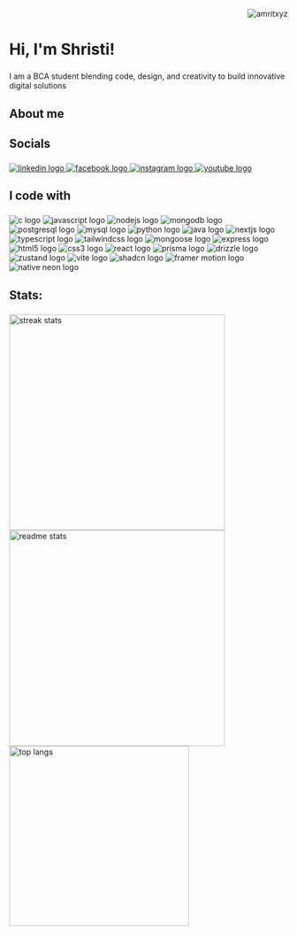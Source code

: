 <p align="right"> <img src="https://komarev.com/ghpvc/?username=Shhristii&label=Profile%20views&color=0e75b6&style=flat" alt="amritxyz" /> </p>

<h1 align="left">Hi, I'm Shristi!</h1>

###

<p align="left"> I am a BCA student blending code, design, and creativity to build innovative digital solutions</p>

###

<h2 align="left">About me</h2>



<h2 align="left">Socials</h2>

###

<div align="left">

  <a href="https://www.linkedin.com/in/bimal-pandey-246780352/" target="_blank">
    <img src="https://img.shields.io/static/v1?message=LinkedIn&logo=linkedin&label=&color=0077B5&logoColor=white&labelColor=&style=for-the-badge" alt="linkedin logo" />
</a>

<a href="https://www.facebook.com/profile.php?id=61572614645732" target="_blank">
    <img src="https://img.shields.io/static/v1?message=Facebook&logo=facebook&label=&color=1877F2&logoColor=white&labelColor=&style=for-the-badge" alt="facebook logo" />
</a>

<a href="https://www.instagram.com/bunchoo_graphics11/" target="_blank">
    <img src="https://img.shields.io/static/v1?message=Instagram&logo=instagram&label=&color=E4405F&logoColor=white&labelColor=&style=for-the-badge" alt="instagram logo" />
</a>

<a href="https://www.youtube.com/@CodeWithBunchoo" target="_blank">
    <img src="https://img.shields.io/static/v1?message=YouTube&logo=youtube&label=&color=FF0000&logoColor=white&labelColor=&style=for-the-badge" alt="youtube logo" />
</a>

 
  

</div>

###

<h2 align="left">I code with</h2>

###
<div align="left">
  <img src="https://img.shields.io/badge/C-A8B9CC?logo=c&logoColor=black&style=for-the-badge" alt="c logo" />
  <img src="https://img.shields.io/badge/JavaScript-F7DF1E?logo=javascript&logoColor=black&style=for-the-badge" alt="javascript logo" />
  <img src="https://img.shields.io/badge/Node.js-339933?logo=node.js&logoColor=white&style=for-the-badge" alt="nodejs logo" />
  <img src="https://img.shields.io/badge/MongoDB-47A248?logo=mongodb&logoColor=white&style=for-the-badge" alt="mongodb logo" />
  <img src="https://img.shields.io/badge/PostgreSQL-336791?logo=postgresql&logoColor=white&style=for-the-badge" alt="postgresql logo" />
  <img src="https://img.shields.io/badge/MySQL-4479A1?logo=mysql&logoColor=white&style=for-the-badge" alt="mysql logo" />
  <img src="https://img.shields.io/badge/Python-3776AB?logo=python&logoColor=white&style=for-the-badge" alt="python logo" />
  <img src="https://img.shields.io/badge/Java-007396?logo=java&logoColor=white&style=for-the-badge" alt="java logo" />
  <img src="https://img.shields.io/badge/Next.js-000000?logo=next.js&logoColor=white&style=for-the-badge" alt="nextjs logo" />
  <img src="https://img.shields.io/badge/TypeScript-3178C6?logo=typescript&logoColor=white&style=for-the-badge" alt="typescript logo" />
  <img src="https://img.shields.io/badge/Tailwind%20CSS-06B6D4?logo=tailwindcss&logoColor=white&style=for-the-badge" alt="tailwindcss logo" />
  <img src="https://img.shields.io/badge/Mongoose-880D1E?logo=mongoose&logoColor=white&style=for-the-badge" alt="mongoose logo" />
  <img src="https://img.shields.io/badge/Express.js-000000?logo=express&logoColor=white&style=for-the-badge" alt="express logo" />
  <img src="https://img.shields.io/badge/HTML5-E34F26?logo=html5&logoColor=white&style=for-the-badge" alt="html5 logo" />
  <img src="https://img.shields.io/badge/CSS3-1572B6?logo=css3&logoColor=white&style=for-the-badge" alt="css3 logo" />
  <img src="https://img.shields.io/badge/React-61DAFB?logo=react&logoColor=black&style=for-the-badge" alt="react logo" />
  <img src="https://img.shields.io/badge/Prisma-2D3748?logo=prisma&logoColor=white&style=for-the-badge" alt="prisma logo" />
  <img src="https://img.shields.io/badge/Drizzle-FF6347?logo=drizzle&logoColor=white&style=for-the-badge" alt="drizzle logo" />
  <img src="https://img.shields.io/badge/Zustand-000000?logo=zotero&logoColor=white&style=for-the-badge" alt="zustand logo" />
  <img src="https://img.shields.io/badge/Vite-646CFF?logo=vite&logoColor=white&style=for-the-badge" alt="vite logo" />
  <img src="https://img.shields.io/badge/Shadcn/UI-000000?logo=vercel&logoColor=white&style=for-the-badge" alt="shadcn logo" />
  <img src="https://img.shields.io/badge/Framer--Motion-EF4E4E?logo=framer&logoColor=white&style=for-the-badge" alt="framer motion logo" />
  <img src="https://img.shields.io/badge/Native%20Neon-000000?logo=neon&logoColor=white&style=for-the-badge" alt="native neon logo" />
</div>





<h2 align="left">Stats: </h2>

###

<div align="left">
<img width=390 src="https://github-readme-streak-stats-salesp07.vercel.app/?user=Shhristii&count_private=true&theme=react&border_radius=10" alt="streak stats"/>
</div>

<div align="left">
  <img width=390 src="https://github-readme-stats-salesp07.vercel.app/api?username=Shhristii&count_private=true&show_icons=true&theme=react&rank_icon=github&border_radius=10" alt="readme stats" />
</div>

<div align="left">
  <img width=325 align="center" src="https://github-readme-stats-salesp07.vercel.app/api/top-langs/?username=Shhristii&hide=HTML&langs_count=8&layout=compact&theme=react&border_radius=10&size_weight=0.5&count_weight=0.5&exclude_repo=github-readme-stats" alt="top langs" />
</div>

###


###

